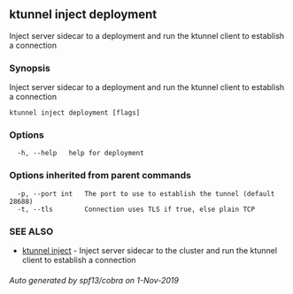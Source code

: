 ## ktunnel inject deployment

Inject server sidecar to a deployment and run the ktunnel client to establish a connection

### Synopsis

Inject server sidecar to a deployment and run the ktunnel client to establish a connection

```
ktunnel inject deployment [flags]
```

### Options

```
  -h, --help   help for deployment
```

### Options inherited from parent commands

```
  -p, --port int   The port to use to establish the tunnel (default 28688)
  -t, --tls        Connection uses TLS if true, else plain TCP
```

### SEE ALSO

* [ktunnel inject](ktunnel_inject.md)	 - Inject server sidecar to the cluster and run the ktunnel client to establish a connection

###### Auto generated by spf13/cobra on 1-Nov-2019
